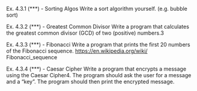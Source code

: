 Ex. 4.3.1 (***) - Sorting Algos
Write a sort algorithm yourself. (e.g. bubble sort)

Ex. 4.3.2 (***) - Greatest Common Divisor
Write a program that calculates the greatest common divisor (GCD) of two (positive) numbers.3

Ex. 4.3.3 (***) - Fibonacci
Write a program that prints the first 20 numbers of the Fibonacci sequence. https://en.wikipedia.org/wiki/
Fibonacci_sequence

Ex. 4.3.4 (***) - Caesar Cipher
Write a program that encrypts a message using the Caesar Cipher4. The program should ask the user for a
message and a “key”. The program should then print the encrypted message.